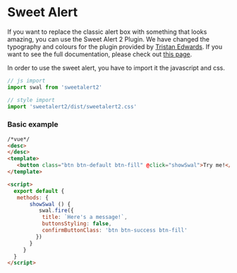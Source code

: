 # Sweet Alert

If you want to replace the classic alert box with something that looks amazing, you can use the Sweet Alert 2 Plugin.
We have changed the typography and colours for the plugin provided by [Tristan Edwards](https://twitter.com/t4t5).
If you want to see the full documentation, please check out [this page](https://limonte.github.io/sweetalert2/).

In order to use the sweet alert, you have to import it the javascript and css.


```js
// js import
import swal from 'sweetalert2'

// style import
import 'sweetalert2/dist/sweetalert2.css'
```

### Basic example

```html
/*vue*/
<desc>
</desc>
<template>
   <button class="btn btn-default btn-fill" @click="showSwal">Try me!</button>
</template>

<script>
  export default {
   methods: {
       showSwal () {
          swal.fire({
           title: `Here's a message!`,
           buttonsStyling: false,
           confirmButtonClass: 'btn btn-success btn-fill'
         })
       }
     }
  }
</script>
```
